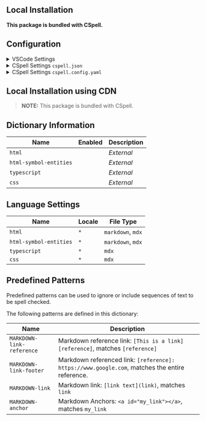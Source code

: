 ## Local Installation

**This package is bundled with CSpell.**

## Configuration

<details>
<summary>VSCode Settings</summary>

Add the following to your VSCode settings:

**`.vscode/settings.json`**

```jsonc
{
  "cSpell.dictionaries": [],
}
```

</details>

<details>
<summary>CSpell Settings <code>cspell.json</code></summary>

**`cspell.json`**

```jsonc
{
  "dictionaries": [],
}
```

</details>

<details>
<summary>CSpell Settings <code>cspell.config.yaml</code></summary>

**`cspell.config.yaml`**

```yaml
dictionaries: []
```

</details>

## Local Installation using CDN

> **NOTE:** This package is bundled with CSpell.

## Dictionary Information

| Name                   | Enabled | Description |
| ---------------------- | ------- | ----------- |
| `html`                 |         | _External_  |
| `html-symbol-entities` |         | _External_  |
| `typescript`           |         | _External_  |
| `css`                  |         | _External_  |

## Language Settings

| Name                   | Locale | File Type         |
| ---------------------- | ------ | ----------------- |
| `html`                 | `*`    | `markdown`, `mdx` |
| `html-symbol-entities` | `*`    | `markdown`, `mdx` |
| `typescript`           | `*`    | `mdx`             |
| `css`                  | `*`    | `mdx`             |

## Predefined Patterns

Predefined patterns can be used to ignore or include sequences of text to be spell checked.

The following patterns are defined in this dictionary:

| Name                      | Description                                                                                    |
| ------------------------- | ---------------------------------------------------------------------------------------------- |
| `MARKDOWN-link-reference` | Markdown reference link: `[This is a link][reference]`, matches `[reference]`                  |
| `MARKDOWN-link-footer`    | Markdown referenced link: `[reference]: https://www.google.com`, matches the entire reference. |
| `MARKDOWN-link`           | Markdown link: `[link text](link)`, matches `link`                                             |
| `MARKDOWN-anchor`         | Markdown Anchors: `<a id="my_link"></a>`, matches `my_link`                                    |
